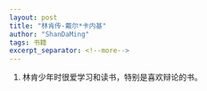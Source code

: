 ```yaml
---
layout: post
title: "林肯传-戴尔*卡内基"
author: "ShanDaMing"
tags: 书籍
excerpt_separator: <!--more-->
---
```


1. 林肯少年时很爱学习和读书，特别是喜欢辩论的书。<!--more-->
